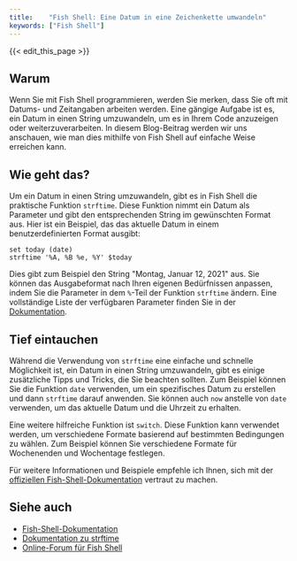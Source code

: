 ```yaml
---
title:    "Fish Shell: Eine Datum in eine Zeichenkette umwandeln"
keywords: ["Fish Shell"]
---
```


{{< edit_this_page >}}

## Warum

Wenn Sie mit Fish Shell programmieren, werden Sie merken, dass Sie oft mit Datums- und Zeitangaben arbeiten werden. Eine gängige Aufgabe ist es, ein Datum in einen String umzuwandeln, um es in Ihrem Code anzuzeigen oder weiterzuverarbeiten. In diesem Blog-Beitrag werden wir uns anschauen, wie man dies mithilfe von Fish Shell auf einfache Weise erreichen kann.

## Wie geht das?

Um ein Datum in einen String umzuwandeln, gibt es in Fish Shell die praktische Funktion `strftime`. Diese Funktion nimmt ein Datum als Parameter und gibt den entsprechenden String im gewünschten Format aus. Hier ist ein Beispiel, das das aktuelle Datum in einem benutzerdefinierten Format ausgibt:

```
set today (date)
strftime '%A, %B %e, %Y' $today
```

Dies gibt zum Beispiel den String "Montag, Januar 12, 2021" aus. Sie können das Ausgabeformat nach Ihren eigenen Bedürfnissen anpassen, indem Sie die Parameter in dem `%`-Teil der Funktion `strftime` ändern. Eine vollständige Liste der verfügbaren Parameter finden Sie in der [Dokumentation](https://fishshell.com/docs/3.1/cmds/strftime.html).

## Tief eintauchen

Während die Verwendung von `strftime` eine einfache und schnelle Möglichkeit ist, ein Datum in einen String umzuwandeln, gibt es einige zusätzliche Tipps und Tricks, die Sie beachten sollten. Zum Beispiel können Sie die Funktion `date` verwenden, um ein spezifisches Datum zu erstellen und dann `strftime` darauf anwenden. Sie können auch `now` anstelle von `date` verwenden, um das aktuelle Datum und die Uhrzeit zu erhalten.

Eine weitere hilfreiche Funktion ist `switch`. Diese Funktion kann verwendet werden, um verschiedene Formate basierend auf bestimmten Bedingungen zu wählen. Zum Beispiel können Sie verschiedene Formate für Wochenenden und Wochentage festlegen.

Für weitere Informationen und Beispiele empfehle ich Ihnen, sich mit der [offiziellen Fish-Shell-Dokumentation](https://fishshell.com/docs/3.1/) vertraut zu machen.

## Siehe auch

- [Fish-Shell-Dokumentation](https://fishshell.com/docs/3.1/)
- [Dokumentation zu strftime](https://fishshell.com/docs/3.1/cmds/strftime.html)
- [Online-Forum für Fish Shell](https://github.com/fish-shell/fish-shell/discussions)